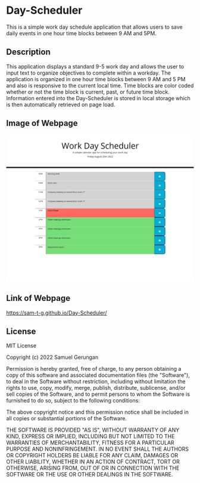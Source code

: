 # Day-Scheduler

This is a simple work day schedule application that allows users to save daily events in one hour time blocks between 9 AM and 5PM.

## Description

This application displays a standard 9-5 work day and allows the user to input text to organize objectives to complete within a workday. The application is organized in one hour time blocks between 9 AM and 5 PM and also is responsive to the current local time. Time blocks are color coded whether or not the time block is current, past, or future time block. Information entered into the Day-Scheduler is stored in local storage which is then automatically retrieved on page load.

## Image of Webpage

![Screenshot of the finalized webpage](/assets/day-scheduler-screenshot.png)

## Link of Webpage

https://sam-t-g.github.io/Day-Scheduler/

## License

MIT License

Copyright (c) 2022 Samuel Gerungan

Permission is hereby granted, free of charge, to any person obtaining a copy of this software and associated documentation files (the "Software"), to deal in the Software without restriction, including without limitation the rights to use, copy, modify, merge, publish, distribute, sublicense, and/or sell copies of the Software, and to permit persons to whom the Software is furnished to do so, subject to the following conditions:

The above copyright notice and this permission notice shall be included in all copies or substantial portions of the Software.

THE SOFTWARE IS PROVIDED "AS IS", WITHOUT WARRANTY OF ANY KIND, EXPRESS OR IMPLIED, INCLUDING BUT NOT LIMITED TO THE WARRANTIES OF MERCHANTABILITY, FITNESS FOR A PARTICULAR PURPOSE AND NONINFRINGEMENT. IN NO EVENT SHALL THE AUTHORS OR COPYRIGHT HOLDERS BE LIABLE FOR ANY CLAIM, DAMAGES OR OTHER LIABILITY, WHETHER IN AN ACTION OF CONTRACT, TORT OR OTHERWISE, ARISING FROM, OUT OF OR IN CONNECTION WITH THE SOFTWARE OR THE USE OR OTHER DEALINGS IN THE SOFTWARE.
